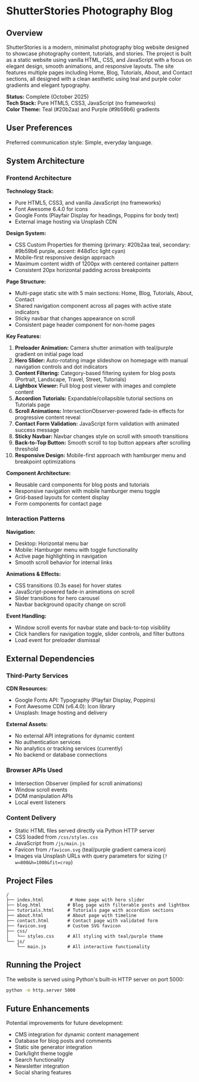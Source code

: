 # ShutterStories Photography Blog

## Overview

ShutterStories is a modern, minimalist photography blog website designed to showcase photography content, tutorials, and stories. The project is built as a static website using vanilla HTML, CSS, and JavaScript with a focus on elegant design, smooth animations, and responsive layouts. The site features multiple pages including Home, Blog, Tutorials, About, and Contact sections, all designed with a clean aesthetic using teal and purple color gradients and elegant typography.

**Status:** Complete (October 2025)  
**Tech Stack:** Pure HTML5, CSS3, JavaScript (no frameworks)  
**Color Theme:** Teal (#20b2aa) and Purple (#9b59b6) gradients

## User Preferences

Preferred communication style: Simple, everyday language.

## System Architecture

### Frontend Architecture

**Technology Stack:**
- Pure HTML5, CSS3, and vanilla JavaScript (no frameworks)
- Font Awesome 6.4.0 for icons
- Google Fonts (Playfair Display for headings, Poppins for body text)
- External image hosting via Unsplash CDN

**Design System:**
- CSS Custom Properties for theming (primary: #20b2aa teal, secondary: #9b59b6 purple, accent: #48d1cc light cyan)
- Mobile-first responsive design approach
- Maximum content width of 1200px with centered container pattern
- Consistent 20px horizontal padding across breakpoints

**Page Structure:**
- Multi-page static site with 5 main sections: Home, Blog, Tutorials, About, Contact
- Shared navigation component across all pages with active state indicators
- Sticky navbar that changes appearance on scroll
- Consistent page header component for non-home pages

**Key Features:**
1. **Preloader Animation:** Camera shutter animation with teal/purple gradient on initial page load
2. **Hero Slider:** Auto-rotating image slideshow on homepage with manual navigation controls and dot indicators
3. **Content Filtering:** Category-based filtering system for blog posts (Portrait, Landscape, Travel, Street, Tutorials)
4. **Lightbox Viewer:** Full blog post viewer with images and complete content
5. **Accordion Tutorials:** Expandable/collapsible tutorial sections on Tutorials page
6. **Scroll Animations:** IntersectionObserver-powered fade-in effects for progressive content reveal
7. **Contact Form Validation:** JavaScript form validation with animated success message
8. **Sticky Navbar:** Navbar changes style on scroll with smooth transitions
9. **Back-to-Top Button:** Smooth scroll to top button appears after scrolling threshold
10. **Responsive Design:** Mobile-first approach with hamburger menu and breakpoint optimizations

**Component Architecture:**
- Reusable card components for blog posts and tutorials
- Responsive navigation with mobile hamburger menu toggle
- Grid-based layouts for content display
- Form components for contact page

### Interaction Patterns

**Navigation:**
- Desktop: Horizontal menu bar
- Mobile: Hamburger menu with toggle functionality
- Active page highlighting in navigation
- Smooth scroll behavior for internal links

**Animations & Effects:**
- CSS transitions (0.3s ease) for hover states
- JavaScript-powered fade-in animations on scroll
- Slider transitions for hero carousel
- Navbar background opacity change on scroll

**Event Handling:**
- Window scroll events for navbar state and back-to-top visibility
- Click handlers for navigation toggle, slider controls, and filter buttons
- Load event for preloader dismissal

## External Dependencies

### Third-Party Services

**CDN Resources:**
- Google Fonts API: Typography (Playfair Display, Poppins)
- Font Awesome CDN (v6.4.0): Icon library
- Unsplash: Image hosting and delivery

**External Assets:**
- No external API integrations for dynamic content
- No authentication services
- No analytics or tracking services (currently)
- No backend or database connections

### Browser APIs Used
- Intersection Observer (implied for scroll animations)
- Window scroll events
- DOM manipulation APIs
- Local event listeners

### Content Delivery
- Static HTML files served directly via Python HTTP server
- CSS loaded from `/css/styles.css`
- JavaScript from `/js/main.js`
- Favicon from `/favicon.svg` (teal/purple gradient camera icon)
- Images via Unsplash URLs with query parameters for sizing (`?w=800&h=1000&fit=crop`)

## Project Files

```
/
├── index.html          # Home page with hero slider
├── blog.html          # Blog page with filterable posts and lightbox
├── tutorials.html     # Tutorials page with accordion sections
├── about.html         # About page with timeline
├── contact.html       # Contact page with validated form
├── favicon.svg        # Custom SVG favicon
├── css/
│   └── styles.css     # All styling with teal/purple theme
└── js/
    └── main.js        # All interactive functionality
```

## Running the Project

The website is served using Python's built-in HTTP server on port 5000:
```bash
python -m http.server 5000
```

## Future Enhancements

Potential improvements for future development:
- CMS integration for dynamic content management
- Database for blog posts and comments
- Static site generator integration
- Dark/light theme toggle
- Search functionality
- Newsletter integration
- Social sharing features